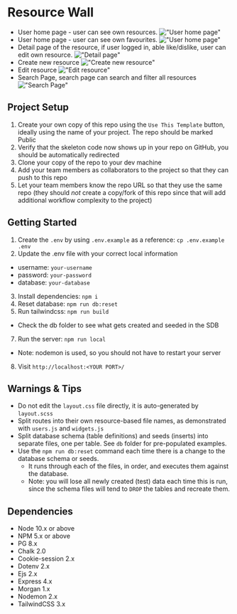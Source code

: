 # Resource Wall

- User home page - user can see own resources.
  !["User home page"](https://github.com/rdininno/resource_wall/blob/main/doc/Screen%20Shot%202022-06-09%20at%2017.05.11.png?raw=true)
- User home page - user can see own favourites.
  !["User home page"](https://github.com/rdininno/resource_wall/blob/main/doc/Screen%20Shot%202022-06-09%20at%2017.05.24.png?raw=true)
- Detail page of the resource, if user logged in, able like/dislike, user can edit own resource.
  !["Detail page"](https://github.com/rdininno/resource_wall/blob/main/doc/Screen%20Shot%202022-06-09%20at%2017.07.27.png?raw=true)
- Create new resource
  !["Create new resource"](https://github.com/rdininno/resource_wall/blob/main/doc/Screen%20Shot%202022-06-09%20at%2017.07.41.png?raw=true)
- Edit resource
  !["Edit resource"](https://github.com/rdininno/resource_wall/blob/main/doc/Screen%20Shot%202022-06-09%20at%2017.07.58.png?raw=true)
- Search Page, search page can search and filter all resources
  !["Search Page"](https://github.com/rdininno/resource_wall/blob/main/doc/Screen%20Shot%202022-06-09%20at%2017.10.52.png?raw=true)

## Project Setup

1. Create your own copy of this repo using the `Use This Template` button, ideally using the name of your project. The repo should be marked Public
2. Verify that the skeleton code now shows up in your repo on GitHub, you should be automatically redirected
3. Clone your copy of the repo to your dev machine
4. Add your team members as collaborators to the project so that they can push to this repo
5. Let your team members know the repo URL so that they use the same repo (they should _not_ create a copy/fork of this repo since that will add additional workflow complexity to the project)

## Getting Started

1. Create the `.env` by using `.env.example` as a reference: `cp .env.example .env`
2. Update the .env file with your correct local information

- username: `your-username`
- password: `your-password`
- database: `your-database`

3. Install dependencies: `npm i`
4. Reset database: `npm run db:reset`
5. Run tailwindcss: `npm run build`

- Check the db folder to see what gets created and seeded in the SDB

7. Run the server: `npm run local`

- Note: nodemon is used, so you should not have to restart your server

8. Visit `http://localhost:<YOUR PORT>/`

## Warnings & Tips

- Do not edit the `layout.css` file directly, it is auto-generated by `layout.scss`
- Split routes into their own resource-based file names, as demonstrated with `users.js` and `widgets.js`
- Split database schema (table definitions) and seeds (inserts) into separate files, one per table. See `db` folder for pre-populated examples.
- Use the `npm run db:reset` command each time there is a change to the database schema or seeds.
  - It runs through each of the files, in order, and executes them against the database.
  - Note: you will lose all newly created (test) data each time this is run, since the schema files will tend to `DROP` the tables and recreate them.

## Dependencies

- Node 10.x or above
- NPM 5.x or above
- PG 8.x
- Chalk 2.0
- Cookie-session 2.x
- Dotenv 2.x
- Ejs 2.x
- Express 4.x
- Morgan 1.x
- Nodemon 2.x
- TailwindCSS 3.x
